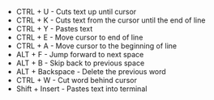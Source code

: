 * CTRL + U - Cuts text up until cursor
* CTRL + K - Cuts text from the cursor until the end of line
* CTRL + Y - Pastes text
* CTRL + E - Move cursor to end of line
* CTRL + A - Move cursor to the beginning of line
* ALT + F - Jump forward to next space
* ALT + B - Skip back to previous space
* ALT + Backspace - Delete the previous word
* CTRL + W - Cut word behind cursor
* Shift + Insert - Pastes text into terminal
